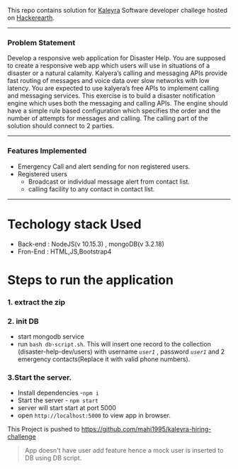 This repo contains solution for [Kaleyra](https://www.kaleyra.com/) Software developer challege hosted on [Hackerearth](https://www.hackerearth.com/challenges/hiring/kalyera-hiring-challenge-2019/).

---

### Problem Statement

Develop a responsive web application for Disaster Help. You are supposed to create a responsive web app which users will use in situations of a disaster or a natural calamity. Kalyera’s calling and messaging APIs provide fast routing of messages and voice data over slow networks with low latency. You are expected to use kalyera’s free APIs to implement calling and messaging services. This exercise is to build a disaster notification engine which uses both the messaging and calling APIs. The engine should have a simple rule based configuration which specifies the order and the number of attempts for messages and calling. The calling part of the solution should connect to 2 parties.

---
### Features Implemented
- Emergency Call and alert sending for non registered users.
- Registered users
    * Broadcast or individual message alert from contact list.
    * calling facility to any contact in contact list.

---

# Techology stack Used
  - Back-end : NodeJS(v 10.15.3) , mongoDB(v 3.2.18)
  - Fron-End : HTML,JS,Bootstrap4

# Steps to run the application
### 1. extract the zip 

### 2. init DB
- start mongodb service
- run `bash db-script.sh`. This will insert one record to the collection (disaster-help-dev/users) with username *`user1`* , password *`user1`* and 2 emergency contacts(Replace it with valid phone numbers).
### 3.Start the server.
- Install dependencies -`npm i`
- Start the server - `npm start`
- server will start start at port 5000
- open `http://localhost:5000` to view app in browser.

This Project is pushed to https://github.com/mahi1995/kaleyra-hiring-challenge

>App doesn't have user add feature hence a mock user is inserted to DB using DB script.